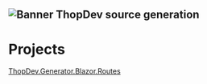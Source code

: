 ![Banner ThopDev source generation](https://user-images.githubusercontent.com/9268249/173248517-7278fed3-9e3b-4860-a25a-1ac828922e47.png)
---
# Projects 
[ThopDev.Generator.Blazor.Routes](https://github.com/thopdev/ThopDev.Generators/blob/d3913552abfb2cf46aa755c1bc1f6ef5e5c8786b/src/ThopDev.Generator.Blazor.Routes/Readme.md)
